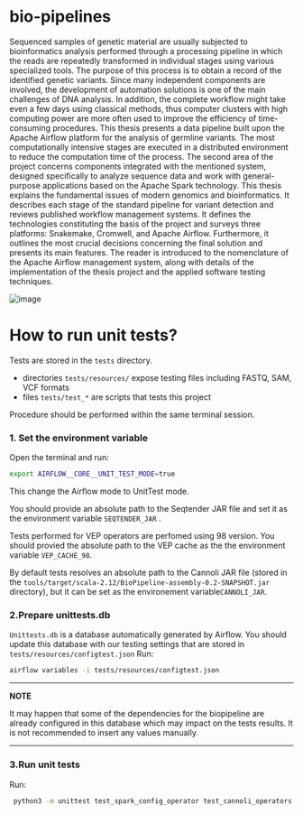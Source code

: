**bio-pipelines**
==================

Sequenced samples of genetic material are usually subjected to bioinformatics analysis performed through a processing pipeline in which the reads are repeatedly transformed in individual stages using various specialized tools. The purpose of this process is to obtain a record of the identified genetic variants. Since many independent components are involved, the development of automation solutions is one of the main challenges of DNA analysis. In addition, the complete workflow might take even a few days using classical methods, thus computer clusters with high computing power are more often used to improve the efficiency of time-consuming procedures. This thesis presents a data pipeline built upon the Apache Airflow platform for the analysis of germline variants. The most computationally intensive stages are executed in a distributed environment to reduce the computation time of the process. The second area of the project concerns components integrated with the mentioned system, designed specifically to analyze sequence data and work with general-purpose applications based on the Apache Spark technology. This thesis explains the fundamental issues of modern genomics and bioinformatics. It describes each stage of the standard pipeline for variant detection and reviews published workflow management systems. It defines the technologies constituting the basis of the project and surveys three platforms: Snakemake, Cromwell, and Apache Airflow. Furthermore, it outlines the most crucial decisions concerning the final solution and presents its main features. The reader is introduced to the nomenclature of the Apache Airflow management system, along with details of the implementation of the thesis project and the applied software testing techniques.


![image](https://user-images.githubusercontent.com/52524599/149842344-0d86f94c-5842-4ebe-93b0-409524fbb80d.png)


**How to run unit tests?**
============================

Tests are stored in the `tests` directory. 
 - directories `tests/resources/` expose testing files including FASTQ, SAM, VCF formats 
 - files `tests/test_*` are scripts that tests this project
  
 Procedure should be performed within the same terminal session. 
### 1. Set the environment variable
Open the terminal and run:
```bash 
export AIRFLOW__CORE__UNIT_TEST_MODE=true
```
This change the Airflow mode to UnitTest mode.

You should provide an absolute path to the Seqtender JAR file and set it as the environment variable `SEQTENDER_JAR` .

Tests performed for VEP operators are perfomed using 98 version. You should provied the absolute path to the VEP cache as the the environment variable `VEP_CACHE_98`.

By default tests resolves an absolute path to the Cannoli JAR file (stored in the `tools/target/scala-2.12/BioPipeline-assembly-0.2-SNAPSHOT.jar` directory), but it can be set as the environement variable`CANNOLI_JAR`. 

### 2.Prepare unittests.db
`Unittests.db` is a database automatically generated by Airflow. You should update this database with our testing settings that are stored in `tests/resources/configtest.json`
Run:

``` bash
airflow variables -i tests/resources/configtest.json
```
---
**NOTE**

It may happen that some of the dependencies for the biopipeline are already configured in this database which may impact on the tests results. It is not recommended to insert any values manually.  

---

### 3.Run unit tests

Run: 
``` bash
 python3 -m unittest test_spark_config_operator test_cannoli_operators test_static test_dynamic test_seqtender_operators
```

